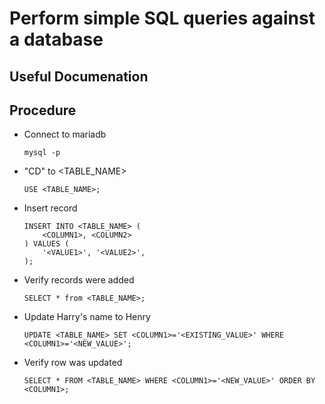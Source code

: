 # Perform simple SQL queries against a database
## Useful Documenation

## Procedure
- Connect to mariadb

      mysql -p

- "CD" to <TABLE_NAME>

      USE <TABLE_NAME>;

- Insert record

      INSERT INTO <TABLE_NAME> (
          <COLUMN1>, <COLUMN2>
      ) VALUES (
          '<VALUE1>', '<VALUE2>',
      );

- Verify records were added

      SELECT * from <TABLE_NAME>;

- Update Harry's name to Henry

      UPDATE <TABLE_NAME> SET <COLUMN1>='<EXISTING_VALUE>' WHERE <COLUMN1>='<NEW_VALUE>';

- Verify row was updated

      SELECT * FROM <TABLE_NAME> WHERE <COLUMN1>='<NEW_VALUE>' ORDER BY <COLUMN1>;
